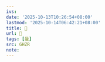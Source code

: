 ```yaml
---
ivs:
date: '2025-10-13T10:26:54+08:00'
lastmod: '2025-10-14T06:42:21+08:00'
title: 􀚼
url: 􀚼
tags: [曼]
src: GHZR
note:
---
```

